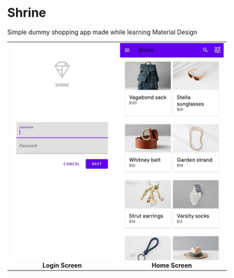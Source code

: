 # Shrine
Simple dummy shopping app made while learning Material Design

<table>
     <tr>
          <td><img height="500" src="https://raw.githubusercontent.com/tbagz104/Shrine/master/snaps/login.jpg" /><br /><center><b>Login Screen</b></center></td>
          <td><img height="500" src="https://raw.githubusercontent.com/tbagz104/Shrine/master/snaps/home.jpg" /><br /><center><b>Home Screen</b></center></td>
     </tr>
</table>
